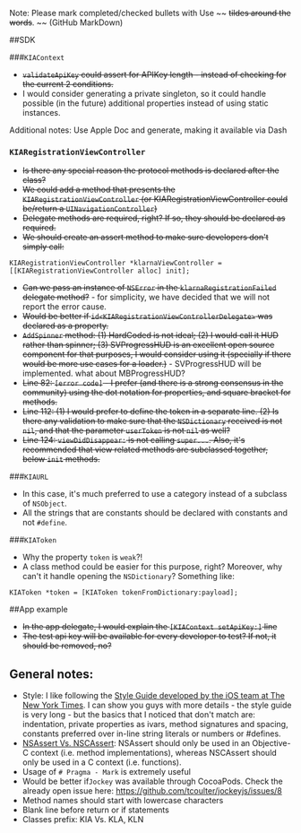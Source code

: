 Note: Please mark completed/checked bullets with Use ~~ ~~tildes around the words~~. ~~ (GitHub MarkDown)

##SDK

###`KIAContext`

 * ~~`validateApiKey` could assert for APIKey length - instead of checking for the current 2 conditions.~~
 * I would consider generating a private singleton, so it could handle possible (in the future) additional properties instead of using static instances.

Additional notes:
Use Apple Doc and generate, making it available via Dash

### `KIARegistrationViewController`

 * ~~Is there any special reason the protocol methods is declared after the class?~~
 * ~~We could add a method that presents the `KIARegistrationViewController` (or KIARegistrationViewController could be/return a `UINavigationController`)~~
 * ~~Delegate methods are required, right? If so, they should be declared as required.~~
 * ~~We should create an assert method to make sure developers don't simply call:~~
 ```
 KIARegistrationViewController *klarnaViewController = [[KIARegistrationViewController alloc] init];
 ``` 
* ~~Can we pass an instance of `NSError` in the `klarnaRegistrationFailed` delegate method?~~ - for simplicity, we have decided that we will not report the error cause.
* ~~Would be better if `id<KIARegistrationViewControllerDelegate>` was declared as a property.~~
* ~~`AddSpinner` method: (1) HardCoded is not ideal; (2) I would call it HUD rather than spinner; (3) SVProgressHUD is an excellent open source component for that purposes, I would consider using it (specially if there would be more use cases for a loader.)~~ - SVProgressHUD will be implemented. what about MBProgressHUD?
* ~~Line 82: `[error code]` - I prefer (and there is a strong consensus in the community) using the dot notation for properties, and square bracket for methods.~~
* ~~Line 112: (1) I would prefer to define the token in a separate line. (2) Is there any validation to make sure that the `NSDictionary` received is not `nil`, and that the parameter `userToken` is not `nil` as well?~~
* ~~Line 124: `viewDidDisappear:` is not calling `super...`. Also, it's recommended that view related methods are subclassed together, below `init` methods.~~

###`KIAURL`
* In this case, it's much preferred to use a category instead of a subclass of `NSObject`.
* All the strings that are constants should be declared with constants and not `#define`.

###`KIAToken`
* Why the property `token` is `weak`?!
* A class method could be easier for this purpose, right? Moreover, why can't it handle opening the `NSDictionary`? Something like:

```
KIAToken *token = [KIAToken tokenFromDictionary:payload];
```

##App example
* ~~In the app delegate, I would explain the `[KIAContext setApiKey:]` line~~
* ~~The test api key will be available for every developer to test? If not, it should be removed, no?~~

## General notes:

* Style: I like following the [Style Guide developed by the iOS team at The New York Times](https://github.com/NYTimes/objective-c-style-guide). I can show you guys with more details - the style guide is very long - but the basics that I noticed that don't match are: indentation, private properties as ivars, method signatures and spacing, constants preferred over in-line string literals or numbers or #defines.
* [NSAssert Vs. NSCAssert](http://nshipster.com/nsassertionhandler/): NSAssert should only be used in an Objective-C context (i.e. method implementations), whereas NSCAssert should only be used in a C context (i.e. functions).
* Usage of `# Pragma - Mark` is extremely useful
* Would be better  if`Jockey` was available through CocoaPods. Check the already open issue here: https://github.com/tcoulter/jockeyjs/issues/8
* Method names should start with lowercase characters
* Blank line before return or if statements
* Classes prefix: KIA Vs. KLA, KLN
